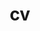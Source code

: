 ---
layout: cv
permalink: /cv/
title: cv
description: NB, my official records list my full name as Fatemeh Samadzadeh Tarighat; however, I currently publish under Aida Tarighat.
nav: true
nav_order: 1
cv_pdf: AidaTarighat_CV.pdf # you can also use external links here
toc:
  sidebar: left
---
